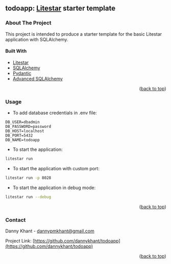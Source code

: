 ## todoapp: [Litestar](https://github.com/litestar-org/litestar) starter template

<!-- ABOUT THE PROJECT -->
### About The Project

This project is intended to produce a starter template for the basic Litestar application with SQLAlchemy.

#### Built With

* [Litestar](https://litestar.dev/)
* [SQLAlchemy](https://www.sqlalchemy.org/)
* [Pydantic](https://docs.pydantic.dev/latest/)
* [Advanced SQLAlchemy](https://docs.advanced-alchemy.jolt.rs/latest/#installation)

<p align="right">(<a href="#readme-top">back to top</a>)</p>

<!-- USAGE EXAMPLES -->
### Usage

* To add database credentials in .env file:
```
DB_USER=dbadmin
DB_PASSWORD=password
DB_HOST=localhost
DB_PORT=5432
DB_NAME=todoapp
```

* To start the application:
```sh
litestar run
```

* To start the application with custom port:
```sh
litestar run -p 8028
```

* To start the application in debug mode:
```sh
litestar run --debug
```

<p align="right">(<a href="#readme-top">back to top</a>)</p>

<!-- CONTACT -->
### Contact

Danny Khant - dannypmkhant@gmail.com

Project Link: [https://github.com/dannykhant/todoapp](https://github.com/dannykhant/todoapp)

<p align="right">(<a href="#readme-top">back to top</a>)</p>
